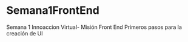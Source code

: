 # Semana1FrontEnd
Semana 1 Innoaccion Virtual- Misión Front End
Primeros pasos para la creación de UI
